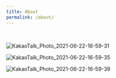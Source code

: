 ```yaml
---
title: About
permalink: /about/
---
```




<br />  

![KakaoTalk_Photo_2021-06-22-16-59-31](https://user-images.githubusercontent.com/33855307/122886889-524abd00-d37b-11eb-8e12-1c67124af313.jpeg)    

![KakaoTalk_Photo_2021-06-22-16-59-35](https://user-images.githubusercontent.com/33855307/122886884-51b22680-d37b-11eb-8aea-3562693ab760.jpeg)   

![KakaoTalk_Photo_2021-06-22-16-59-39](https://user-images.githubusercontent.com/33855307/122886873-4f4fcc80-d37b-11eb-8402-872ceaf738f2.jpeg)   

